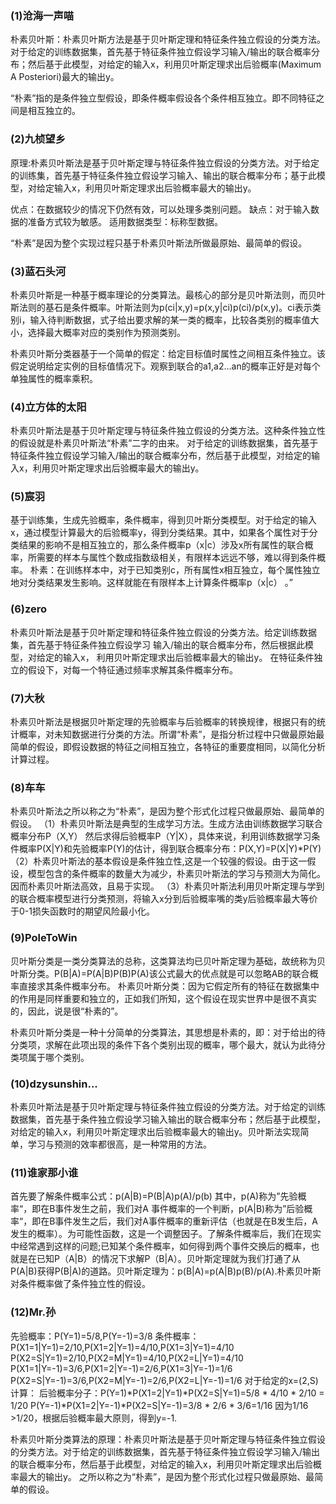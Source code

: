### (1)沧海一声喵 
朴素贝叶斯：朴素贝叶斯方法是基于贝叶斯定理和特征条件独立假设的分类方法。对于给定的训练数据集，首先基于特征条件独立假设学习输入/输出的联合概率分布；然后基于此模型，对给定的输入x，利用贝叶斯定理求出后验概率(Maximum A Posteriori)最大的输出y。

“朴素”指的是条件独立型假设，即条件概率假设各个条件相互独立。即不同特征之间是相互独立的。

### (2)九桢望乡 
原理:朴素贝叶斯法是基于贝叶斯定理与特征条件独立假设的分类方法。对于给定的训练集，首先基于特征条件独立假设学习输入、输出的联合概率分布；基于此模型，对给定输入x，利用贝叶斯定理求出后验概率最大的输出y。

优点：在数据较少的情况下仍然有效，可以处理多类别问题。
缺点：对于输入数据的准备方式较为敏感。
适用数据类型：标称型数据。

“朴素”是因为整个实现过程只基于朴素贝叶斯法所做最原始、最简单的假设。

### (3)蓝石头河 
朴素贝叶斯是一种基于概率理论的分类算法。最核心的部分是贝叶斯法则，而贝叶斯法则的基石是条件概率。叶斯法则为p(ci|x,y)=p(x,y|ci)p(ci)/p(x,y)。ci表示类别i，输入待判断数据，式子给出要求解的某一类的概率，比较各类别的概率值大小，选择最大概率对应的类别作为预测类别。

朴素贝叶斯分类器基于一个简单的假定：给定目标值时属性之间相互条件独立。该假定说明给定实例的目标值情况下。观察到联合的a1,a2...an的概率正好是对每个单独属性的概率乘积。

### (4)立方体的太阳 
朴素贝叶斯法是基于贝叶斯定理与特征条件独立假设的分类方法。这种条件独立性的假设就是朴素贝叶斯法“朴素”二字的由来。
对于给定的训练数据集，首先基于特征条件独立假设学习输入/输出的联合概率分布，然后基于此模型，对给定的输入x，利用贝叶斯定理求出后验概率最大的输出y。

### (5)宸羽 
基于训练集，生成先验概率，条件概率，得到贝叶斯分类模型。对于给定的输入x，通过模型计算最大的后验概率y，得到分类结果。其中，如果各个属性对于分类结果的影响不是相互独立的，那么条件概率p（x|c）涉及x所有属性的联合概率，所需要的样本与属性个数成指数级相关，有限样本远远不够，难以得到条件概率。
朴素：在训练样本中，对于已知类别c，所有属性x相互独立，每个属性独立地对分类结果发生影响。这样就能在有限样本上计算条件概率p（x|c）      。”

### (6)zero 
​      朴素贝叶斯法是基于贝叶斯定理和特征条件独立假设的分类方法。给定训练数据集，首先基于特征条件独立假设学习 输入/输出的联合概率分布，然后根据此模型，对给定的输入x， 利用贝叶斯定理求出后验概率最大的输出y。 
​       在特征条件独立的假设下，对每一个特征通过频率求解其条件概率分布。

### (7)大秋 
朴素贝叶斯法是根据贝叶斯定理的先验概率与后验概率的转换规律，根据只有的统计概率，对未知数据进行分类的方法。所谓“朴素”，是指分析过程中只做最原始最简单的假设，即假设数据的特征之间相互独立，各特征的重要度相同，以简化分析计算过程。

### (8)车车  
朴素贝叶斯法之所以称之为“朴素”，是因为整个形式化过程只做最原始、最简单的假设。
（1）朴素贝叶斯法是典型的生成学习方法。生成方法由训练数据学习联合概率分布P（X,Y）
然后求得后验概率P（Y|X），具体来说，利用训练数据学习条件概率P(X|Y)和先验概率P(Y)的估计，得到联合概率分布：P(X,Y)=P(X|Y)*P(Y)
（2）朴素贝叶斯法的基本假设是条件独立性,这是一个较强的假设。由于这一假设，模型包含的条件概率的数量大为减少，朴素贝叶斯法的学习与预测大为简化。因而朴素贝叶斯法高效，且易于实现。
（3）朴素贝叶斯法利用贝叶斯定理与学到的联合概率模型进行分类预测，将输入x分到后验概率嘴的类y后验概率最大等价于0-1损失函数时的期望风险最小化。

### (9)PoleToWin 
贝叶斯分类是一类分类算法的总称，这类算法均已贝叶斯定理为基础，故统称为贝叶斯分类。P(B|A)=P(A|B)P(B)P(A)该公式最大的优点就是可以忽略AB的联合概率直接求其条件概率分布。
朴素贝叶斯分类：因为它假定所有的特征在数据集中的作用是同样重要和独立的，正如我们所知，这个假设在现实世界中是很不真实的，因此，说是很“朴素的”。

朴素贝叶斯分类是一种十分简单的分类算法，其思想是朴素的，即：对于给出的待分类项，求解在此项出现的条件下各个类别出现的概率，哪个最大，就认为此待分类项属于哪个类别。

### (10)dzysunshin... 
朴素贝叶斯法是基于贝叶斯定理与特征条件独立假设的分类方法。对于给定的训练数据集，首先基于条件独立假设学习输入输出的联合概率分布；然后基于此模型，对给定的输入x，利用贝叶斯定理求出后验概率最大的输出y。贝叶斯法实现简单，学习与预测的效率都很高，是一种常用的方法。

### (11)谁家那小谁 

首先要了解条件概率公式：p(A|B)=P(B|A)p(A)/p(b)
其中，p(A)称为”先验概率“，即在B事件发生之前，我们对A 事件概率的一个判断，p(A|B)称为”后验概率“，即在B事件发生之后，我们对A事件概率的重新评估（也就是在B发生后，A发生的概率）。为可能性函数，这是一个调整因子。了解条件概率后，我们在现实中经常遇到这样的问题;已知某个条件概率，如何得到两个事件交换后的概率，也就是在已知P（A|B）的情况下求解P（B|A）。贝叶斯定理就为我们打通了从P(A|B)获得P(B|A)的道路。贝叶斯定理为：p(B|A)=p(A|B)p(B)/p(A).朴素贝叶斯对条件概率做了条件独立性的假设。



### (12)Mr.孙 
先验概率：P(Y=1)=5/8,P(Y=-1)=3/8
条件概率：P(X1=1|Y=1)=2/10,P(X1=2|Y=1)=4/10,P(X1=3|Y=1)=4/10
P(X2=S|Y=1)=2/10,P(X2=M|Y=1)=4/10,P(X2=L|Y=1)=4/10
P(X1=1|Y=-1)=3/6,P(X1=2|Y=-1)=2/6,P(X1=3|Y=-1)=1/6
P(X2=S|Y=-1)=3/6,P(X2=M|Y=-1)=2/6,P(X2=L|Y=-1)=1/6
对于给定的x=(2,S)计算：
后验概率分子：P(Y=1)*P(X1=2|Y=1)*P(X2=S|Y=1)=5/8 * 4/10 * 2/10 = 1/20
P(Y=-1)*P(X1=2|Y=-1)*P(X2=S|Y=-1)=3/8 * 2/6 * 3/6=1/16
因为1/16 >1/20，根据后验概率最大原则，得到y=-1.

朴素贝叶斯分类算法的原理：朴素贝叶斯法是基于贝叶斯定理与特征条件独立假设的分类方法。对于给定的训练数据集，首先基于特征条件独立假设学习输入/输出的联合概率分布，然后基于此模型，对给定的输入x，利用贝叶斯定理求出后验概率最大的输出y。
之所以称之为“朴素”，是因为整个形式化过程只做最原始、最简单的假设。